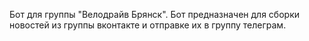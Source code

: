 Бот для группы "Велодрайв Брянск".
Бот предназначен для сборки новостей из группы вконтакте и отправке их в группу телеграм.